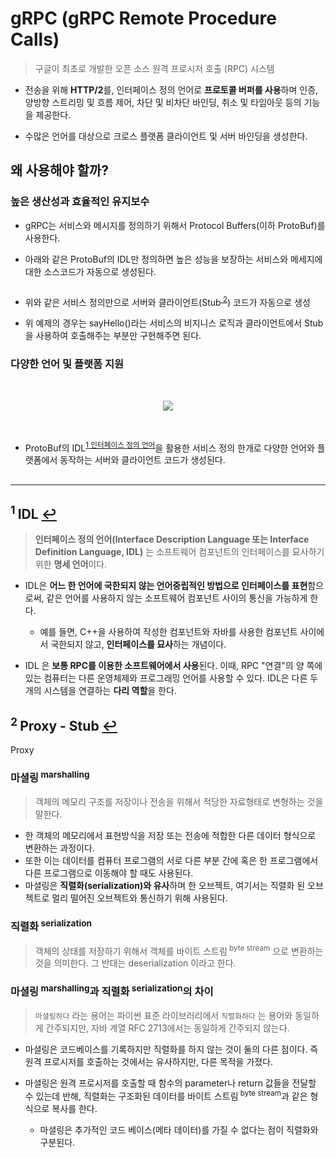 # gRPC (gRPC Remote Procedure Calls)

> 구글이 최초로 개발한 오픈 소스 원격 프로시저 호출 (RPC) 시스템

- 전송을 위해 **HTTP/2**를, 인터페이스 정의 언어로 **프로토콜 버퍼를 사용**하며 인증, 양방향 스트리밍 및 흐름 제어, 차단 및 비차단 바인딩, 취소 및 타임아웃 등의 기능을 제공한다.

- 수많은 언어를 대상으로 크로스 플랫폼 클라이언트 및 서버 바인딩을 생성한다.


## 왜 사용해야 할까?

### 높은 생산성과 효율적인 유지보수

- gRPC는 서비스와 메시지를 정의하기 위해서 Protocol Buffers(이하 ProtoBuf)를 사용한다.

- 아래와 같은 ProtoBuf의 IDL만 정의하면 높은 성능을 보장하는 서비스와 메세지에 대한 소스코드가 자동으로 생성된다.

```proto

```

- 위와 같은 서비스 정의만으로 서버와 클라이언트(Stub<sup id = "a2">[ 2](#f2)</sup>) 코드가 자동으로 생성

- 위 예제의 경우는 sayHello()라는 서비스의 비지니스 로직과 클라이언트에서 Stub을 사용하여 호출해주는 부분만 구현해주면 된다.




### 다양한 언어 및 플랫폼 지원

<br>
<p align = 'center'>
<img src = 'https://user-images.githubusercontent.com/39554623/59169678-38642600-8b76-11e9-8021-2ebb16a2fbc4.png'>
</p>
<br>

- ProtoBuf의 IDL<sup id = "a1">[1 인터페이스 정의 언어](#f1)</sup>을 활용한 서비스 정의 한개로 다양한 언어와 플랫폼에서 동작하는 서버와 클라이언트 코드가 생성된다.

##



-----------------------------------------------------

## <b id = "f1"><sup> 1 </sup></b> IDL </sup></sup>[ ↩](#a1)

> **인터페이스 정의 언어(Interface Description Language 또는 Interface Definition Language, IDL)** 는 소프트웨어 컴포넌트의 인터페이스를 묘사하기 위한 **명세 언어**이다.

- IDL은 **어느 한 언어에 국한되지 않는 언어중립적인 방법으로 인터페이스를 표현**함으로써, 같은 언어를 사용하지 않는 소프트웨어 컴포넌트 사이의 통신을 가능하게 한다.

  - 예를 들면, C++을 사용하여 작성한 컴포넌트와 자바를 사용한 컴포넌트 사이에서 국한되지 않고, **인터페이스를 묘사**하는 개념이다.

- IDL 은 **보통 RPC를 이용한 소프트웨어에서 사용**된다. 이때, RPC "연결"의 양 쪽에 있는 컴퓨터는 다른 운영체제와 프로그래밍 언어를 사용할 수 있다. IDL은 다른 두 개의 시스템을 연결하는 **다리 역할**을 한다.

## <b id = "f2"><sup> 2 </sup></b> Proxy - Stub [ ↩](#a2)

Proxy

### 마셜링<sup> marshalling</sup>

> 객체의 메모리 구조를 저장이나 전송을 위해서 적당한 자료형태로 변형하는 것을 말한다.

- 한 객체의 메모리에서 표현방식을 저장 또는 전송에 적합한 다른 데이터 형식으로 변환하는 과정이다.
- 또한 이는 데이터를 컴퓨터 프로그램의 서로 다른 부분 간에 혹은 한 프로그램에서 다른 프로그램으로 이동해야 할 때도 사용된다.
- 마셜링은 **직렬화(serialization)와 유사**하며 한 오브젝트, 여기서는 직렬화 된 오브젝트로 멀리 떨어진 오브젝트와 통신하기 위해 사용된다.

### 직렬화<sup> serialization</sup>

> 객체의 상태를 저장하기 위해서 객체를 바이트 스트림<sup> byte stream</sup> 으로 변환하는 것을 의미한다. 그 반대는 deserialization 이라고 한다.

### 마셜링<sup> marshalling</sup>과 직렬화<sup> serialization</sup>의 차이

> `마셜링하다` 라는 용어는 파이썬 표준 라이브러리에서 `직렬화하다` 는 용어와 동일하게 간주되지만, 자바 계열 RFC 2713에서는 동일하게 간주되지 않는다.

- 마셜링은 코드베이스를 기록하지만 직렬화를 하지 않는 것이 둘의 다른 점이다. 즉 원격 프로시저를 호출하는 것에서는 유사하지만, 다른 목적을 가졌다.

- 마셜링은 원격 프로시저를 호출할 때 함수의 parameter나 return 값들을 전달할 수 있는데 반해, 직렬화는 구조화된 데이터를 바이트 스트림<sup> byte stream</sup>과 같은 형식으로 복사를 한다.

  - 마셜링은 추가적인 코드 베이스(메타 데이터)를 가질 수 없다는 점이 직렬화와 구분된다.